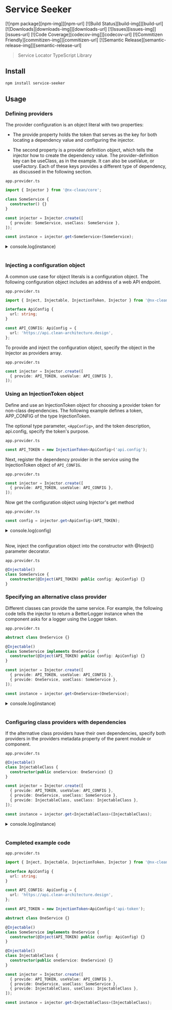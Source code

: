 # Service Seeker

[![npm package][npm-img]][npm-url]
[![Build Status][build-img]][build-url]
[![Downloads][downloads-img]][downloads-url]
[![Issues][issues-img]][issues-url]
[![Code Coverage][codecov-img]][codecov-url]
[![Commitizen Friendly][commitizen-img]][commitizen-url]
[![Semantic Release][semantic-release-img]][semantic-release-url]

> Service Locator TypeScript Library

## Install

```bash
npm install service-seeker
```

## Usage

### Defining providers

The provider configuration is an object literal with two properties:

- The provide property holds the token that serves as the key for both locating a dependency value and configuring the injector.

- The second property is a provider definition object, which tells the injector how to create the dependency value. The provider-definition key can be useClass, as in the example. It can also be useValue, or useFactory. Each of these keys provides a different type of dependency, as discussed in the following section.

`app.provider.ts`

```ts
import { Injector } from '@nx-clean/core';

class SomeService {
  constructor() {}
}

const injector = Injector.create([
  { provide: SomeService, useClass: SomeService },
]);

const instance = injector.get<SomeService>(SomeService);
```

<details>
  <summary> console.log(instance) </summary>

```ts
SomeService {}
```

</details>

<br>

### Injecting a configuration object

A common use case for object literals is a configuration object. The following configuration object includes an address of a web API endpoint.

`app.provider.ts`

```ts
import { Inject, Injectable, InjectionToken, Injector } from '@nx-clean/core';

interface ApiConfig {
  url: string;
}

const API_CONFIG: ApiConfig = {
  url: 'https://api.clean-architecture.design',
};
```

To provide and inject the configuration object, specify the object in the Injector as providers array.

`app.provider.ts`

```ts
const injector = Injector.create([
  { provide: API_TOKEN, useValue: API_CONFIG },
]);
```

### Using an InjectionToken object

Define and use an InjectionToken object for choosing a provider token for non-class dependencies. The following example defines a token, APP_CONFIG of the type InjectionToken.

The optional type parameter, `<AppConfig>`, and the token description, api.config, specify the token's purpose.

`app.provider.ts`

```ts
const API_TOKEN = new InjectionToken<ApiConfig>('api.config');
```

Next, register the dependency provider in the service using the InjectionToken object of `API_CONFIG`.

`app.provider.ts`

```ts
const injector = Injector.create([
  { provide: API_TOKEN, useValue: API_CONFIG },
]);
```

Now get the configuration object using Injector's get method

`app.provider.ts`

```ts
const config = injector.get<ApiConfig>(API_TOKEN);
```

<details>
  <summary> console.log(config) </summary>

```ts
{
  url: 'https://api.clean-architecture.design';
}
```

</details>

<br>

Now, inject the configuration object into the constructor with @Inject() parameter decorator.

`app.provider.ts`

```ts
@Injectable()
class SomeService {
  constructor(@Inject(API_TOKEN) public config: ApiConfig) {}
}
```

### Specifying an alternative class provider

Different classes can provide the same service. For example, the following code tells the injector to return a BetterLogger instance when the component asks for a logger using the Logger token.

`app.provider.ts`

```ts
abstract class OneService {}

@Injectable()
class SomeService implements OneService {
  constructor(@Inject(API_TOKEN) public config: ApiConfig) {}
}

const injector = Injector.create([
  { provide: API_TOKEN, useValue: API_CONFIG },
  { provide: OneService, useClass: SomeService },
]);

const instance = injector.get<OneService>(OneService);
```

<details>
  <summary> console.log(instance) </summary>

```ts
SomeService {config: {…}}
  config:
    url: "https://api.clean-architecture.design"
```

</details>

<br>

### Configuring class providers with dependencies

If the alternative class providers have their own dependencies, specify both providers in the providers metadata property of the parent module or component.

`app.provider.ts`

```ts
@Injectable()
class InjectableClass {
  constructor(public oneService: OneService) {}
}

const injector = Injector.create([
  { provide: API_TOKEN, useValue: API_CONFIG },
  { provide: OneService, useClass: SomeService },
  { provide: InjectableClass, useClass: InjectableClass },
]);

const instance = injector.get<InjectableClass>(InjectableClass);
```

<details>
  <summary> console.log(instance) </summary>

```ts
InjectableClass {oneService: SomeService}
  oneService: SomeService
    config:
      url: "https://api.clean-architecture.design"
```

</details>

<br>

### Completed example code

`app.provider.ts`

```ts
import { Inject, Injectable, InjectionToken, Injector } from '@nx-clean/core';

interface ApiConfig {
  url: string;
}

const API_CONFIG: ApiConfig = {
  url: 'https://api.clean-architecture.design',
};

const API_TOKEN = new InjectionToken<ApiConfig>('api-token');

abstract class OneService {}

@Injectable()
class SomeService implements OneService {
  constructor(@Inject(API_TOKEN) public config: ApiConfig) {}
}

@Injectable()
class InjectableClass {
  constructor(public oneService: OneService) {}
}

const injector = Injector.create([
  { provide: API_TOKEN, useValue: API_CONFIG },
  { provide: OneService, useClass: SomeService },
  { provide: InjectableClass, useClass: InjectableClass },
]);

const instance = injector.get<InjectableClass>(InjectableClass);
```
